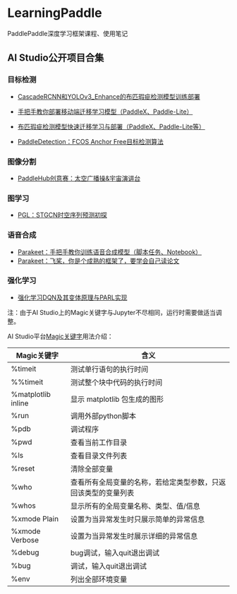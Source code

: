 # LearningPaddle
PaddlePaddle深度学习框架课程、使用笔记

## AI Studio公开项目合集

### 目标检测

- [CascadeRCNN和YOLOv3_Enhance的布匹瑕疵检测模型训练部署](https://aistudio.baidu.com/aistudio/projectdetail/532715)

- [手把手教你部署移动端迁移学习模型（PaddleX、Paddle-Lite）](https://aistudio.baidu.com/aistudio/projectdetail/613622)

- [布匹瑕疵检测模型快速迁移学习与部署（PaddleX、Paddle-Lite等）](https://aistudio.baidu.com/aistudio/projectdetail/618168)

- [PaddleDetection：FCOS Anchor Free目标检测算法](https://aistudio.baidu.com/aistudio/projectdetail/237690)

### 图像分割

- [PaddleHub创意赛：太空广播操&宇宙演讲台](https://aistudio.baidu.com/aistudio/projectdetail/518071)

### 图学习

- [PGL：STGCN时空序列预测初探](https://aistudio.baidu.com/aistudio/projectdetail/592858)

### 语音合成

- [Parakeet：手把手教你训练语音合成模型（脚本任务、Notebook）](https://aistudio.baidu.com/aistudio/projectdetail/639029)
- [Parakeet：飞桨，你是个成熟的框架了，要学会自己读论文](https://aistudio.baidu.com/aistudio/projectdetail/676162)

### 强化学习

- [强化学习DQN及其变体原理与PARL实现](https://aistudio.baidu.com/aistudio/projectdetail/700108)



注：由于AI Studio上的Magic关键字与Jupyter不尽相同，运行时需要做适当调整。

AI Studio平台[Magic关键字](https://ai.baidu.com/ai-doc/AISTUDIO/sk3e2z8sb#命令编辑模式)用法介绍：

| Magic关键字        | 含义                                                         |
| ------------------ | ------------------------------------------------------------ |
| %timeit            | 测试单行语句的执行时间                                       |
| %%timeit           | 测试整个块中代码的执行时间                                   |
| %matplotlib inline | 显示 matplotlib 包生成的图形                                 |
| %run               | 调用外部python脚本                                           |
| %pdb               | 调试程序                                                     |
| %pwd               | 查看当前工作目录                                             |
| %ls                | 查看目录文件列表                                             |
| %reset             | 清除全部变量                                                 |
| %who               | 查看所有全局变量的名称，若给定类型参数，只返回该类型的变量列表 |
| %whos              | 显示所有的全局变量名称、类型、值/信息                        |
| %xmode Plain       | 设置为当异常发生时只展示简单的异常信息                       |
| %xmode Verbose     | 设置为当异常发生时展示详细的异常信息                         |
| %debug             | bug调试，输入quit退出调试                                    |
| %bug               | 调试，输入quit退出调试                                       |
| %env               | 列出全部环境变量                                             |